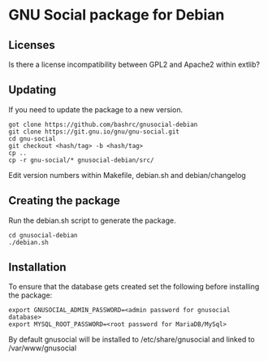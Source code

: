 GNU Social package for Debian
=============================

Licenses
--------

Is there a license incompatibility between GPL2 and Apache2 within extlib?

Updating
--------

If you need to update the package to a new version.

    got clone https://github.com/bashrc/gnusocial-debian
    git clone https://git.gnu.io/gnu/gnu-social.git
	cd gnu-social
    git checkout <hash/tag> -b <hash/tag>
    cp ..
	cp -r gnu-social/* gnusocial-debian/src/

Edit version numbers within Makefile, debian.sh and debian/changelog

Creating the package
--------------------

Run the debian.sh script to generate the package.

    cd gnusocial-debian
    ./debian.sh

Installation
------------

To ensure that the database gets created set the following before installing the package:

    export GNUSOCIAL_ADMIN_PASSWORD=<admin password for gnusocial database>
    export MYSQL_ROOT_PASSWORD=<root password for MariaDB/MySql>

By default gnusocial will be installed to /etc/share/gnusocial and linked to /var/www/gnusocial
